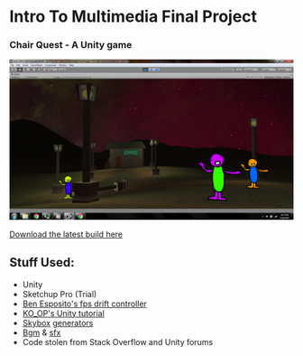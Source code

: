 # Intro To Multimedia Final Project
### Chair Quest - A Unity game

![cover image](cover.png?raw=true)

[Download the latest build here](https://github.com/akim8/Intro-To-Multimedia-Final-Project/releases)

## Stuff Used:
 - Unity
 - Sketchup Pro (Trial)
 - [Ben Esposito's fps drift controller](http://torahhorse.com/First-Person-Drifter-Controller-for-Unity3d-1)
 - [KO_OP's Unity tutorial](http://workshops.ko-opmode.com)
 - [Skybox](http://wwwtyro.github.io/space-3d) [generators](https://www.nutty.ca/webgl/skygen/)
 - [Bgm](http://soundbible.com/2083-Crickets-Chirping-At-Night.html) & [sfx](https://freesound.org/people/FairhavenCollection/sounds/349351/)
 - Code stolen from Stack Overflow and Unity forums
